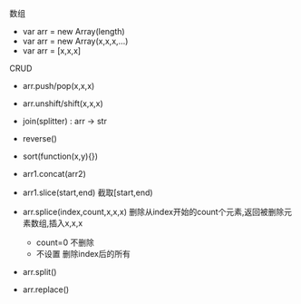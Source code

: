 数组
- var arr = new Array(length)
- var arr = new Array(x,x,x,...)
- var arr = [x,x,x]

CRUD
- arr.push/pop(x,x,x)
- arr.unshift/shift(x,x,x)
- join(splitter) : arr -> str
- reverse()
- sort(function(x,y){})

- arr1.concat(arr2)
- arr1.slice(start,end) 截取[start,end)
- arr.splice(index,count,x,x,x) 删除从index开始的count个元素,返回被删除元素数组,插入x,x,x
    - count=0 不删除
    - 不设置 删除index后的所有

- arr.split()
- arr.replace()